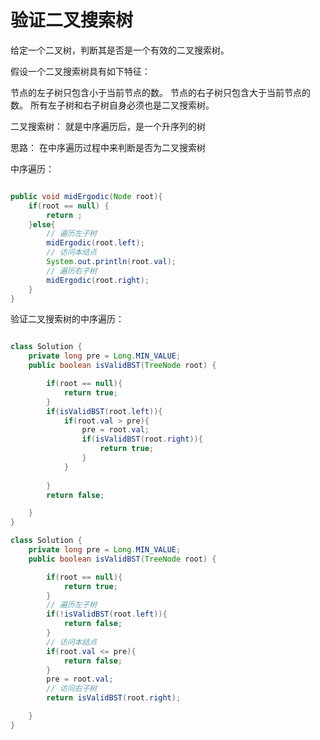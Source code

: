 # 验证二叉搜索树

给定一个二叉树，判断其是否是一个有效的二叉搜索树。

假设一个二叉搜索树具有如下特征：

节点的左子树只包含小于当前节点的数。
节点的右子树只包含大于当前节点的数。
所有左子树和右子树自身必须也是二叉搜索树。



二叉搜索树： 就是中序遍历后，是一个升序列的树

思路： 在中序遍历过程中来判断是否为二叉搜索树

中序遍历：

```java

public void midErgodic(Node root){
    if(root == null) {
        return ;
    }else{
        // 遍历左子树
        midErgodic(root.left);
        // 访问本结点
        System.out.println(root.val);
		// 遍历右子树
        midErgodic(root.right);
    }
}
```

验证二叉搜索树的中序遍历：

```java

class Solution {
    private long pre = Long.MIN_VALUE;
    public boolean isValidBST(TreeNode root) {

        if(root == null){
            return true;
        }
        if(isValidBST(root.left)){
            if(root.val > pre){
                pre = root.val;
                if(isValidBST(root.right)){
                    return true;
                }
            }
            
        }
        return false;

    }
}
```

```java
class Solution {
    private long pre = Long.MIN_VALUE;
    public boolean isValidBST(TreeNode root) {

        if(root == null){
            return true;
        }
        // 遍历左子树
        if(!isValidBST(root.left)){
            return false;
        }
        // 访问本结点
        if(root.val <= pre){
            return false;
        }
        pre = root.val;
        // 访问右子树
        return isValidBST(root.right);

    }
}
```

